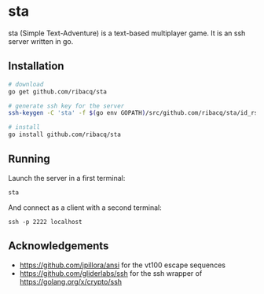 # sta
sta (Simple Text-Adventure) is a text-based multiplayer game. It is an ssh server written in go.

## Installation
```bash
# download
go get github.com/ribacq/sta

# generate ssh key for the server
ssh-keygen -C 'sta' -f $(go env GOPATH)/src/github.com/ribacq/sta/id_rsa -P ''

# install
go install github.com/ribacq/sta
```

## Running
Launch the server in a first terminal:
```bash
sta
```

And connect as a client with a second terminal:
```
ssh -p 2222 localhost
```

## Acknowledgements

* https://github.com/jpillora/ansi for the vt100 escape sequences
* https://github.com/gliderlabs/ssh for the ssh wrapper of https://golang.org/x/crypto/ssh
